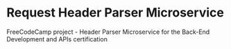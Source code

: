 # Request Header Parser Microservice
FreeCodeCamp project - Header Parser Microservice for the Back-End Development and APIs certification